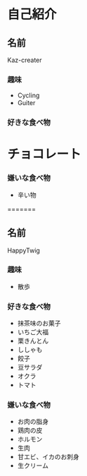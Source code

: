 # 自己紹介


## 名前
Kaz-creater
### 趣味
 + Cycling
 + Guiter

### 好きな食べ物
チョコレート
=======
### 嫌いな食べ物
+ 辛い物

=======
## 名前
HappyTwig

### 趣味
 + 散歩

### 好きな食べ物
 + 抹茶味のお菓子
 + いちご大福
 + 栗きんとん
 + ししゃも
 + 餃子
 + 豆サラダ
 + オクラ
 + トマト

### 嫌いな食べ物
 + お肉の脂身
 + 鶏肉の皮
 + ホルモン
 + 生肉
 + 甘エビ、イカのお刺身
 + 生クリーム

